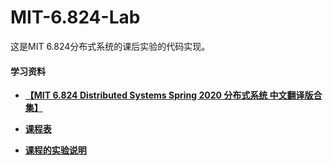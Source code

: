 # MIT-6.824-Lab
这是MIT 6.824分布式系统的课后实验的代码实现。



#### 学习资料

- **[【MIT 6.824 Distributed Systems Spring 2020 分布式系统 中文翻译版合集】](https://www.bilibili.com/video/BV1x7411M7Sf?p=1)**
- **[课程表](https://pdos.csail.mit.edu/6.824/schedule.html)**

- **[课程的实验说明](https://pdos.csail.mit.edu/6.824/labs/lab-raft.html)**


